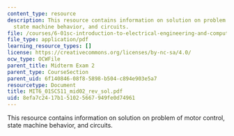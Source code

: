 ```yaml
---
content_type: resource
description: This resource contains information on solution on problem of motor control,
  state machine behavior, and circuits.
file: /courses/6-01sc-introduction-to-electrical-engineering-and-computer-science-i-spring-2011/8efa7c2417b151025667949fe0d74961_MIT6_01SCS11_mid02_rev_sol.pdf
file_type: application/pdf
learning_resource_types: []
license: https://creativecommons.org/licenses/by-nc-sa/4.0/
ocw_type: OCWFile
parent_title: Midterm Exam 2
parent_type: CourseSection
parent_uid: 6f140846-08f8-5898-b504-c894e903e5a7
resourcetype: Document
title: MIT6_01SCS11_mid02_rev_sol.pdf
uid: 8efa7c24-17b1-5102-5667-949fe0d74961
---
```

This resource contains information on solution on problem of motor control, state machine behavior, and circuits.